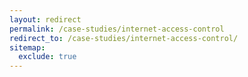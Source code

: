 ```yaml
---
layout: redirect
permalink: /case-studies/internet-access-control
redirect_to: /case-studies/internet-access-control/
sitemap:
  exclude: true
---
```

